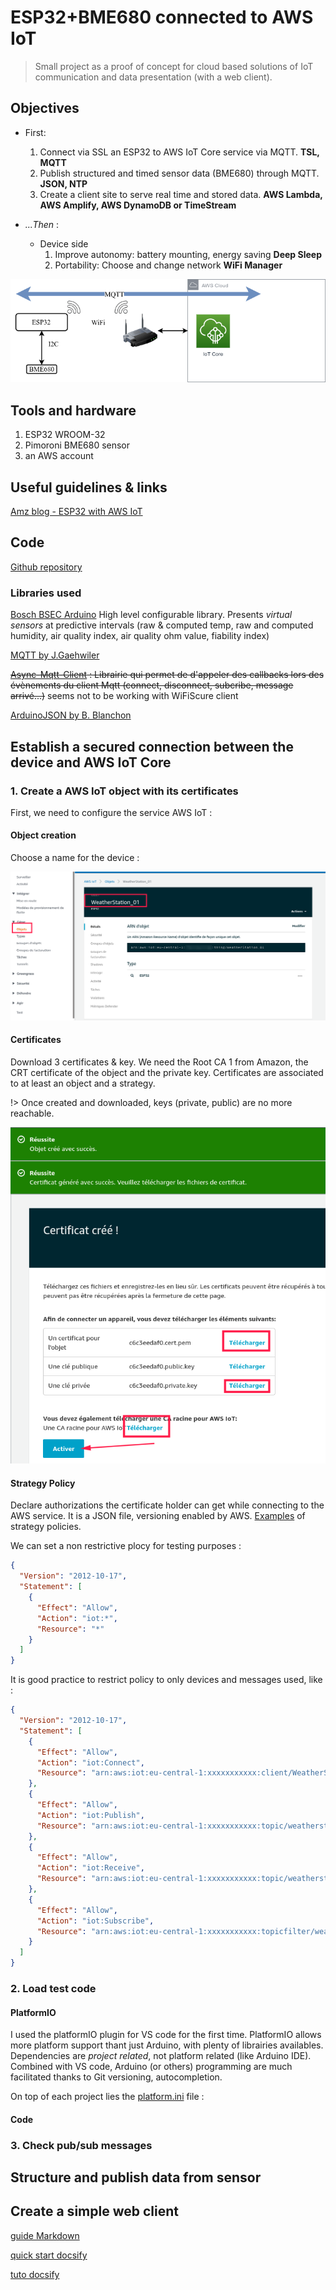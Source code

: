 # ESP32+BME680 connected to AWS IoT

>Small project as a proof of concept for cloud based solutions of IoT communication and data presentation (with a web client).

## Objectives

- First:
  1. Connect via SSL an ESP32 to AWS IoT Core service via MQTT. **TSL, MQTT**
  2. Publish structured and timed sensor data (BME680) through MQTT. **JSON, NTP**
  3. Create a client site to serve real time and stored data. **AWS Lambda, AWS Amplify, AWS DynamoDB or TimeStream**

- _...Then_ :
  - Device side
     1. Improve autonomy: battery mounting, energy saving __Deep Sleep__
     2. Portability: Choose and change network __WiFi Manager__

![shema2](_media/Projets-Arduino-Page-6.png)

## Tools and hardware

1. ESP32 WROOM-32
2. Pimoroni BME680 sensor
3. an AWS account

## Useful guidelines & links

[Amz blog - ESP32 with AWS IoT](https://aws.amazon.com/fr/blogs/compute/building-an-aws-iot-core-device-using-aws-serverless-and-an-esp32/)

## Code

[Github repository](tocome)

### Libraries used

[Bosch BSEC Arduino](https://github.com/BoschSensortec/BSEC-Arduino-library?utm_source=platformio&utm_medium=piohome) High level configurable library. Presents _virtual sensors_  at predictive intervals (raw & computed temp, raw and computed humidity, air quality index, air quality ohm value, fiability index)

[MQTT by  J.Gaehwiler](https://github.com/256dpi/arduino-mqtt)

~~[Async-Mqtt-Client](http://marvinroger.viewdocs.io/async-mqtt-client/2.-API-reference/) : Librairie qui permet de d'appeler des callbacks lors des évènements du client Mqtt (connect, disconnect, subcribe, message arrivé...)~~ seems not to be working with WiFiScure client

[ArduinoJSON by B. Blanchon](https://arduinojson.org/)

## Establish a secured connection between the device and AWS IoT Core

### 1. Create a AWS IoT object with its certificates

First, we need to configure the service AWS IoT :

<!-- tabs:start -->

#### __Object creation__

Choose a name for the device :

![objectname](_media/Deepin%20Capture-écran_zone%20de%20sélection%20_20210414103900.png)

#### __Certificates__

Download 3 certificates & key. We need the Root CA 1 from Amazon, the CRT certificate of the object and the private key.
Certificates are associated to at least an object and a strategy.

!> Once created and downloaded, keys (private, public) are no more reachable.

![certObject](_media/Deepin%20Capture-écran_zone%20de%20sélection%20_20210414182004.png)

#### __Strategy Policy__

Declare authorizations the certificate holder can get while connecting to the AWS service. It is a JSON file, versioning enabled by AWS. [Examples](https://docs.aws.amazon.com/iot/latest/developerguide/connect-policy.html) of strategy policies.

We can set a non restrictive plocy for testing purposes :

```json
{
  "Version": "2012-10-17",
  "Statement": [
    {
      "Effect": "Allow",
      "Action": "iot:*",
      "Resource": "*"
    }
  ]
}
```

It is good practice to restrict policy to only devices and messages used, like :

```json
{
  "Version": "2012-10-17",
  "Statement": [
    {
      "Effect": "Allow",
      "Action": "iot:Connect",
      "Resource": "arn:aws:iot:eu-central-1:xxxxxxxxxxx:client/WeatherStation_01"
    },
    {
      "Effect": "Allow",
      "Action": "iot:Publish",
      "Resource": "arn:aws:iot:eu-central-1:xxxxxxxxxxx:topic/weatherstation/pub"
    },
    {
      "Effect": "Allow",
      "Action": "iot:Receive",
      "Resource": "arn:aws:iot:eu-central-1:xxxxxxxxxxx:topic/weatherstation/sub"
    },
    {
      "Effect": "Allow",
      "Action": "iot:Subscribe",
      "Resource": "arn:aws:iot:eu-central-1:xxxxxxxxxxx:topicfilter/weatherstation/sub"
    }
  ]
}
```


<!-- tabs:end -->

### 2. Load test code

#### PlatformIO 

I used the platformIO plugin for VS code for the first time. PlatformIO allows more platform support thant just Arduino, with plenty of librairies availables. Dependencies are _project related_, not platform related (like Arduino IDE).
Combined with VS code, Arduino (or others) programming are much facilitated thanks to Git versioning, autocompletion.

On top of each project lies the [platform.ini](https://docs.platformio.org/en/latest/projectconf/) file : 

#### Code


### 3. Check pub/sub messages

## Structure and publish data from sensor

## Create a simple web client

[guide Markdown](https://guides.github.com/features/mastering-markdown/#intro)

[quick start docsify](https://docsify.js.org/#/quickstart)

[tuto docsify](https://michaelcurrin.github.io/docsify-js-tutorial/#/?id=docsify-basics)
